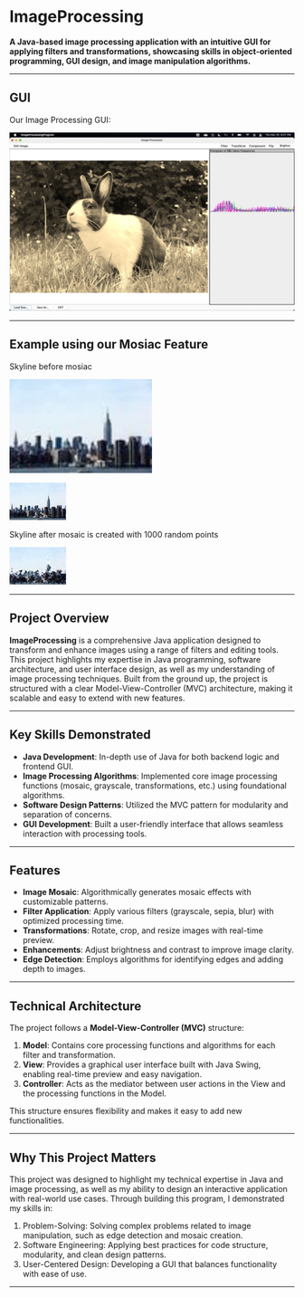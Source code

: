 # ImageProcessing

**A Java-based image processing application with an intuitive GUI for applying filters and transformations, showcasing skills in object-oriented programming, GUI design, and image manipulation algorithms.**

---

## GUI

Our Image Processing GUI:

![Image Processing GUI](res/program-screenshot.jpeg)

---

## Example using our Mosiac Feature

Skyline before mosiac

<img src="res/ExampleImages/skyline.jpg" alt="Skyline Before Mosaic" style="width:50%; max-width:300px;">


![Skyline Before Mosaic](res/ExampleImages/skyline.jpg)

Skyline after mosaic is created with 1000 random points

![Skyline After 1000s Mosaic](res/ExampleImages/1000sMosaic.jpg)

---

## Project Overview

**ImageProcessing** is a comprehensive Java application designed to transform and enhance images using a range of filters and editing tools. This project highlights my expertise in Java programming, software architecture, and user interface design, as well as my understanding of image processing techniques. Built from the ground up, the project is structured with a clear Model-View-Controller (MVC) architecture, making it scalable and easy to extend with new features.

---

## Key Skills Demonstrated

- **Java Development**: In-depth use of Java for both backend logic and frontend GUI.
- **Image Processing Algorithms**: Implemented core image processing functions (mosaic, grayscale, transformations, etc.) using foundational algorithms.
- **Software Design Patterns**: Utilized the MVC pattern for modularity and separation of concerns.
- **GUI Development**: Built a user-friendly interface that allows seamless interaction with processing tools.

---

## Features

- **Image Mosaic**: Algorithmically generates mosaic effects with customizable patterns.
- **Filter Application**: Apply various filters (grayscale, sepia, blur) with optimized processing time.
- **Transformations**: Rotate, crop, and resize images with real-time preview.
- **Enhancements**: Adjust brightness and contrast to improve image clarity.
- **Edge Detection**: Employs algorithms for identifying edges and adding depth to images.

---

## Technical Architecture

The project follows a **Model-View-Controller (MVC)** structure:

1. **Model**: Contains core processing functions and algorithms for each filter and transformation.
2. **View**: Provides a graphical user interface built with Java Swing, enabling real-time preview and easy navigation.
3. **Controller**: Acts as the mediator between user actions in the View and the processing functions in the Model.

This structure ensures flexibility and makes it easy to add new functionalities.

---

## Why This Project Matters
This project was designed to highlight my technical expertise in Java and image processing, as well as my ability to design an interactive application with real-world use cases. Through building this program, I demonstrated my skills in:

1. Problem-Solving: Solving complex problems related to image manipulation, such as edge detection and mosaic creation.
2. Software Engineering: Applying best practices for code structure, modularity, and clean design patterns.
3. User-Centered Design: Developing a GUI that balances functionality with ease of use.

---
